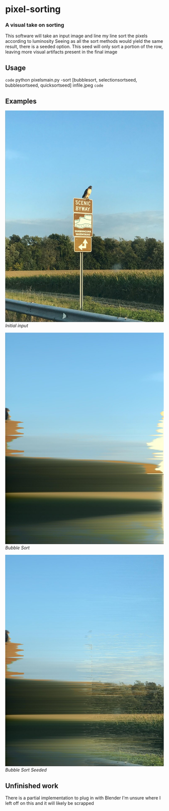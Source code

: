 # pixel-sorting
### A visual take on sorting

This software will take an input image and line my line sort the pixels according to luminosity
Seeing as all the sort methods would yield the same result, there is a seeded option.
This seed will only sort a portion of the row, leaving more visual artifacts present in the final image

## Usage
`code` python pixelsmain.py -sort [bubblesort, selectionsortseed, bubblesortseed, quicksortseed] infile.jpeg `code`

## Examples

![alt text](https://github.com/ehlewis/pixel-sorting/blob/master/media/in.jpg?raw=true)
*Initial input*

![alt text](https://github.com/ehlewis/pixel-sorting/blob/master/media/bubblesort.jpg?raw=true)
*Bubble Sort*

![alt text](https://github.com/ehlewis/pixel-sorting/blob/master/media/bubblesortseed.jpg?raw=true)
*Bubble Sort Seeded*

## Unfinished work
There is a partial implementation to plug in with Blender
I'm unsure where I left off on this and it will likely be scrapped
